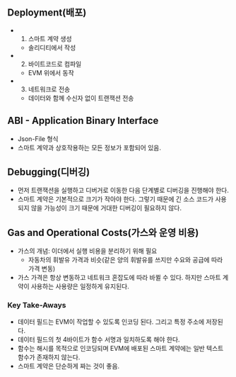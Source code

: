 ## Deployment(배포)

- 1. 스마트 계약 생성

  - 솔리디티에서 작성

- 2. 바이트코드로 컴파일

  - EVM 위에서 동작

- 3. 네트워크로 전송
  - 데이터와 함께 수신자 없이 트랜잭션 전송

## ABI - Application Binary Interface

- Json-File 형식
- 스마트 계약과 상호작용하는 모든 정보가 포함되어 있음.

## Debugging(디버깅)

- 먼저 트랜잭션을 실행하고 디버거로 이동한 다음 단계별로 디버깅을 진행해야 한다.
- 스마트 계약은 기본적으로 크기가 작아야 한다. 그렇기 때문에 긴 소스 코드가 사용되지 않을 가능성이 크기 때문에 거대한 디버깅이 필요하지 않다.

## Gas and Operational Costs(가스와 운영 비용)

- 가스의 개념: 이더에서 실행 비용을 분리하기 위해 필요
  - 자동차의 휘발유 가격과 비슷(같은 양의 휘발유를 쓰지만 수요와 공급에 따라 가격 변동)
- 가스 가격은 항상 변동하고 네트워크 혼잡도에 따라 바뀔 수 있다. 하지만 스마트 계약이 사용하는 사용량은 일정하게 유지된다.

### Key Take-Aways

- 데이터 필드는 EVM이 작업할 수 있도록 인코딩 된다. 그리고 특정 주소에 저장된다.
- 데이터 필드의 첫 4바이트가 함수 서명과 일치하도록 해야 한다.
- 함수는 해시를 목적으로 인코딩되며 EVM에 배포된 스마트 계약에는 일반 텍스트 함수가 존재하지 않는다.
- 스마트 계약은 단순하게 짜는 것이 좋음.
